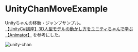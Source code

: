 # UnityChanMoveExample

Unityちゃんの移動・ジャンプサンプル。  
[【UnityC#講座】3D人型モデルの動かし方をユニティちゃんで学ぶ【Animator】](https://unity-shoshinsha.biz/archives/189) を参考にした。

![unity-chan](https://i.gyazo.com/d39dc1b54c75827a044e37a1f8bae046.gif)
